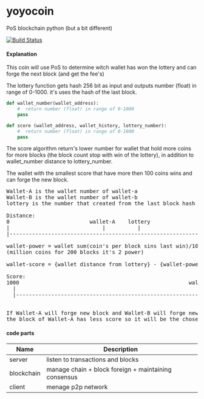 # yoyocoin
PoS blockchain python (but a bit different)  

[![Build Status](https://travis-ci.com/hvuhsg/yoyocoin.svg?branch=main)](https://travis-ci.com/hvuhsg/yoyocoin)  

#### Explanation
This coin will use PoS to determine witch wallet has won the lottery and can forge the next block (and get the fee's)

The lottery function gets hash 256 bit as input and outputs number (float) in range of 0-1000.
it's uses the hash of the last block.

```python
def wallet_number(wallet_address):
    #  return number (float) in range of 0-1000
    pass

def score (wallet_address, wallet_history, lottery_number):
    #  return number (float) in range of 0-1000
    pass
```

The score algorithm return's lower number for wallet that hold more coins for more blocks (the block count stop with win of the lottery),
in addition to wallet_number distance to lottery_number.

The wallet with the smallest score that have more then 100 coins wins and can forge the new block.

<pre>
Wallet-A is the wallet number of wallet-a
Wallet-B is the wallet number of wallet-b
lottery is the number that created from the last block hash

Distance:
0                         wallet-A    lottery                       wallet-B                      1000
|                             |          |                              |                           |
|---------------------------------------------------------------------------------------------------|

wallet-power = wallet sum(coin's per block sins last win)/10000000
(million coins for 200 blocks it's 2 power)

wallet-score = {wallet distance from lottery} - {wallet-power}

Score:
1000                                                     wallet-b-score      wallet-a-score          0
  |                                                            |                    |                | <- the goal
  |--------------------------------------------------------------------------------------------------|


If Wallet-A will forge new block and Wallet-B will forge new block,
the block of Wallet-A has less score so it will be the chosen one in a <a href="#dispute">dispute</a>.
</pre>


#### code parts

| Name          | Description                                          |
| ------------- | ---------------------------------------------------- |
| server        | listen to transactions and blocks                    |
| blockchain    | manage chain + block foreign + maintaining consensus |
| client        | menage p2p network                                   |

